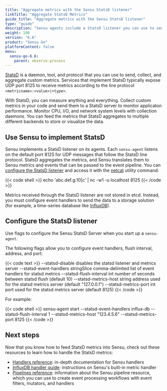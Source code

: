 ```yaml
---
title: "Aggregate metrics with the Sensu StatsD listener"
linkTitle: "Aggregate StatsD Metrics"
guide_title: "Aggregate metrics with the Sensu StatsD listener"
type: "guide"
description: "Sensu agents include a StatsD listener you can use to send application performance, CPU, I/O, and network utilization metrics to your observability pipeline."
weight: 100
version: "6.6"
product: "Sensu Go"
platformContent: false
menu:
  sensu-go-6.6:
    parent: observe-process
---
```


[StatsD][1] is a daemon, tool, and protocol that you can use to send, collect, and aggregate custom metrics.
Services that implement StatsD typically expose UDP port 8125 to receive metrics according to the line protocol `<metricname>:<value>|<type>`.

With StatsD, you can measure anything and everything.
Collect custom metrics in your code and send them to a StatsD server to monitor applicaton performance.
Monitor CPU, I/O, and network system levels with collection daemons.
You can feed the metrics that StatsD aggregates to multiple different backends to store or visualize the data.

## Use Sensu to implement StatsD

Sensu implements a StatsD listener on its agents.
Each `sensu-agent` listens on the default port 8125 for UDP messages that follow the StatsD line protocol.
StatsD aggregates the metrics, and Sensu translates them to Sensu metrics and events that can be passed to the event pipeline.
You can [configure the StatsD listener][4] and access it with the [netcat][4] utility command:

{{< code shell >}}
echo 'abc.def.g:10|c' | nc -w1 -u localhost 8125
{{< /code >}}

Metrics received through the StatsD listener are not stored in etcd.
Instead, you must configure event handlers to send the data to a storage solution (for example, a time-series database like [InfluxDB][3]).

## Configure the StatsD listener

Use flags to configure the Sensu StatsD Server when you start up a `sensu-agent`.

The following flags allow you to configure event handlers, flush interval, address, and port:

{{< code text >}}
--statsd-disable                      disables the statsd listener and metrics server
--statsd-event-handlers stringSlice   comma-delimited list of event handlers for statsd metrics
--statsd-flush-interval int           number of seconds between statsd flush (default 10)
--statsd-metrics-host string          address used for the statsd metrics server (default "127.0.0.1")
--statsd-metrics-port int             port used for the statsd metrics server (default 8125)
{{< /code >}}

For example:

{{< code shell >}}
sensu-agent start --statsd-event-handlers influx-db --statsd-flush-interval 1 --statsd-metrics-host "123.4.5.6" --statsd-metrics-port 8125
{{< /code >}}

## Next steps

Now that you know how to feed StatsD metrics into Sensu, check out these resources to learn how to handle the StatsD metrics:

* [Handlers reference][2]: in-depth documentation for Sensu handlers
* [InfluxDB handler guide][3]: instructions on Sensu's built-in metric handler
* [Pipelines reference][6]: information about the Sensu pipeline resource, which you can use to create event processing workflows with event filters, mutators, and handlers


[1]: https://github.com/statsd/statsd
[2]: ../handlers/
[3]: ../populate-metrics-influxdb/
[4]: #configure-the-statsd-listener
[5]: https://github.com/statsd/statsd
[6]: ../pipelines/

